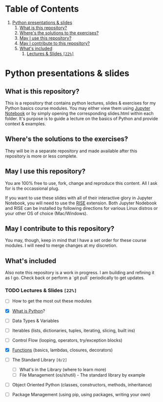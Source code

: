 
# Table of Contents

1.  [Python presentations & slides](#org890acc3)
    1.  [What is this repository?](#orgaf38d1e)
    2.  [Where's the solutions to the exercises?](#org3b5efee)
    3.  [May I use this repository?](#org88a8581)
    4.  [May I contribute to this repository?](#orgad5bbd9)
    5.  [What's included](#org4e9b90c)
        1.  [Lectures & Slides <code>[22%]</code>](#orgee3be34)


<a id="org890acc3"></a>

# Python presentations & slides


<a id="orgaf38d1e"></a>

## What is this repository?

This is a repository that contains python lectures, slides & exercises for my Python basics course modules. You may either view them using [Jupyter Notebook](http://jupyter.org/) or by simply opening the corresponding slides.html within each folder. It's purpose is to guide a lecture on the basics of Python and provide context & examples.


<a id="org3b5efee"></a>

## Where's the solutions to the exercises?

They will be in a separate repository and made available after this repository is more or less complete.


<a id="org88a8581"></a>

## May I use this repository?

You are 100% free to use, fork, change and reproduce this content. All I ask for is the occassional plug.

If you want to use these slides with all of their interactive glory in Jupyter Notebook, you will need to use the [RISE](https://github.com/damianavila/RISE) extension. Both Jupyter Nodebook and RISE can be installed by following directions for various Linux distros or your other OS of choice (Mac/Windows).


<a id="orgad5bbd9"></a>

## May I contribute to this repository?

You may, though, keep in mind that I have a set order for these course modules. I will need to merge changes at my discretion.


<a id="org4e9b90c"></a>

## What's included

Also note this repository is a <span class="underline">work in progress</span>. I am building and refining it as I go. Check back or perform a \`git pull\` periodically to get updates.


<a id="orgee3be34"></a>

### TODO Lectures & Slides <code>[22%]</code>

-   [ ] How to get the most out these modules
-   [x] [What is Python](./introduction)?
-   [ ] Data Types & Variables
-   [ ] Iterables (lists, dictionaries, tuples, iterating, slicing, built ins)
-   [ ] Control Flow (looping, operators, try/exception blocks)
-   [x] [Functions](./functions) (basics, lambdas, closures, decorators)
-   [ ] The Standard Library <code>[0/2]</code>
    -   [ ] What's in the Library (where to learn more)
    -   [ ] File Management (os/shutil) - The standard library by example
-   [ ] Object Oriented Python (classes, constructors, methods, inheritance)
-   [ ] Package Management (using pip, using packages, writing your own)

